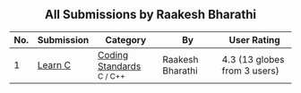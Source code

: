 ﻿<div align="center">

## All Submissions by Raakesh Bharathi

</div>

No.  | Submission | Category | By   | User Rating
---- | ---------- | -------- | ---- | -----------
1 | [Learn   C<br />](https://github.com/Planet-Source-Code/raakesh-bharathi-learn-c__3-9153) | [Coding Standards<br /><sup>C / C++</sup>](../ByCategory/coding-standards__3-32.md) | Raakesh Bharathi | 4.3 (13 globes from 3 users)
